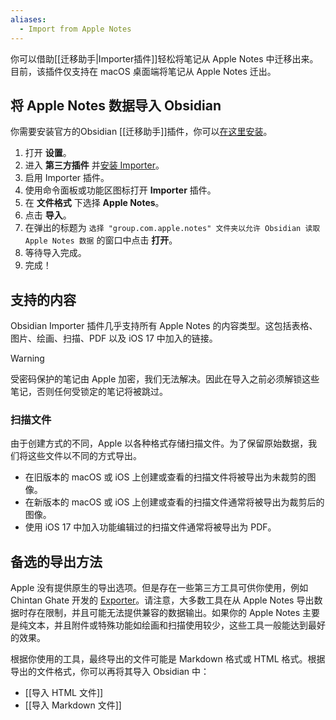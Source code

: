 ```yaml
---
aliases:
  - Import from Apple Notes
---
```


你可以借助[[迁移助手|Importer插件]]轻松将笔记从 Apple Notes 中迁移出来。目前，该插件仅支持在 macOS 桌面端将笔记从 Apple Notes 迁出。

## 将 Apple Notes 数据导入 Obsidian

你需要安装官方的Obsidian [[迁移助手]]插件，你可以[在这里安装](obsidian://show-plugin?id=obsidian-importer)。

1. 打开 **设置**。
2. 进入 **第三方插件** 并[安装 Importer](obsidian://show-plugin?id=obsidian-importer)。
3. 启用 Importer 插件。
4. 使用命令面板或功能区图标打开 **Importer** 插件。
5. 在 **文件格式** 下选择 **Apple Notes**。
6. 点击 **导入**。
7. 在弹出的标题为 `选择 "group.com.apple.notes" 文件夹以允许 Obsidian 读取 Apple Notes 数据` 的窗口中点击 **打开**。
8. 等待导入完成。
9. 完成！

## 支持的内容

Obsidian Importer 插件几乎支持所有 Apple Notes 的内容类型。这包括表格、图片、绘画、扫描、PDF 以及 iOS 17 中加入的链接。

> [!Warning]
> 受密码保护的笔记由 Apple 加密，我们无法解决。因此在导入之前必须解锁这些笔记，否则任何受锁定的笔记将被跳过。

### 扫描文件

由于创建方式的不同，Apple 以各种格式存储扫描文件。为了保留原始数据，我们将这些文件以不同的方式导出。

* 在旧版本的 macOS 或 iOS 上创建或查看的扫描文件将被导出为未裁剪的图像。
* 在新版本的 macOS 或 iOS 上创建或查看的扫描文件通常将被导出为裁剪后的图像。
* 使用 iOS 17 中加入功能编辑过的扫描文件通常将被导出为 PDF。

## 备选的导出方法

Apple 没有提供原生的导出选项。但是存在一些第三方工具可供你使用，例如 Chintan Ghate 开发的 [Exporter](https://apps.apple.com/us/app/exporter/id1099120373)。请注意，大多数工具在从 Apple Notes 导出数据时存在限制，并且可能无法提供兼容的数据输出。如果你的 Apple Notes 主要是纯文本，并且附件或特殊功能如绘画和扫描使用较少，这些工具一般能达到最好的效果。

根据你使用的工具，最终导出的文件可能是 Markdown 格式或 HTML 格式。根据导出的文件格式，你可以再将其导入 Obsidian 中：

- [[导入 HTML 文件]]
- [[导入 Markdown 文件]]
